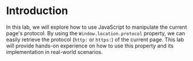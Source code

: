# Introduction

In this lab, we will explore how to use JavaScript to manipulate the current page's protocol. By using the `Window.location.protocol` property, we can easily retrieve the protocol (`http:` or `https:`) of the current page. This lab will provide hands-on experience on how to use this property and its implementation in real-world scenarios.
